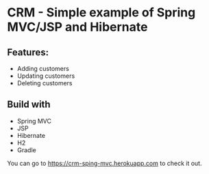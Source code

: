 # CRM - Simple example of Spring MVC/JSP and Hibernate

## Features:
* Adding customers
* Updating customers
* Deleting customers

## Build with
* Spring MVC
* JSP
* Hibernate
* H2
* Gradle

You can go to https://crm-sping-mvc.herokuapp.com to check it out.
